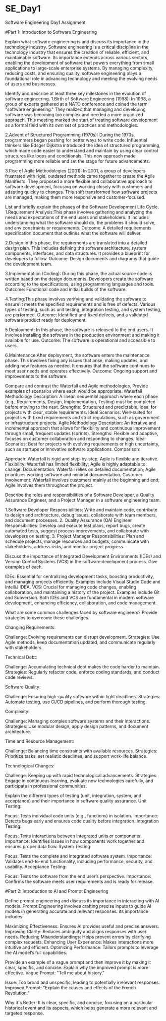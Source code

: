 # SE_Day1
Software Engineering Day1 Assignment

#Part 1: Introduction to Software Engineering

Explain what software engineering is and discuss its importance in the technology industry.
Software engineering is a critical discipline in the technology industry that ensures the creation of reliable, efficient, and maintainable software. Its importance extends across various sectors, enabling the development of software that powers everything from small applications to large-scale enterprise systems. By managing complexity, reducing costs, and ensuring quality, software engineering plays a foundational role in advancing technology and meeting the evolving needs of users and businesses.

Identify and describe at least three key milestones in the evolution of software engineering.
1.Birth of Software Engineering (1968): In 1968, a group of experts gathered at a NATO conference and coined the term "software engineering." They realized that managing and developing software was becoming too complex and needed a more organized approach. This meeting marked the start of treating software development as a formal field with its own set of practices and methodologies.

2.Advent of Structured Programming (1970s): During the 1970s, programmers began pushing for better ways to write code. Influential thinkers like Edsger Dijkstra introduced the idea of structured programming, which made code easier to understand and maintain by using clear control structures like loops and conditionals. This new approach made programming more reliable and set the stage for future advancements.

3.Rise of Agile Methodologies (2001): In 2001, a group of developers frustrated with rigid, outdated methods came together to create the Agile Manifesto. They proposed a more flexible and collaborative approach to software development, focusing on working closely with customers and adapting quickly to changes. This shift transformed how software projects are managed, making them more responsive and customer-focused.

List and briefly explain the phases of the Software Development Life Cycle.
1.Requirement Analysis:This phase involves gathering and analyzing the needs and expectations of the end users and stakeholders. It includes understanding what the software should do, the problems it should solve, and any constraints or requirements.
Outcome: A detailed requirements specification document that outlines what the software will deliver.

2.Design:In this phase, the requirements are translated into a detailed design plan. This includes defining the software architecture, system components, interfaces, and data structures. It provides a blueprint for developers to follow.
Outcome: Design documents and diagrams that guide the development team.

3.Implementation (Coding): During this phase, the actual source code is written based on the design documents. Developers create the software according to the specifications, using programming languages and tools.
Outcome: Functional code and initial builds of the software.

4.Testing:This phase involves verifying and validating the software to ensure it meets the specified requirements and is free of defects. Various types of testing, such as unit testing, integration testing, and system testing, are performed.
Outcome: Identified and fixed defects, and a validated software product ready for deployment.

5.Deployment: In this phase, the software is released to the end users. It involves installing the software in the production environment and making it available for use.
Outcome: The software is operational and accessible to users.

6.Maintenance:After deployment, the software enters the maintenance phase. This involves fixing any issues that arise, making updates, and adding new features as needed. It ensures that the software continues to meet user needs and operates effectively.
Outcome: Ongoing support and improvements to the software.

Compare and contrast the Waterfall and Agile methodologies. Provide examples of scenarios where each would be appropriate.
Waterfall Methodology
Description: A linear, sequential approach where each phase (e.g., Requirements, Design, Implementation, Testing) must be completed before moving to the next.
Strengths: Structured and predictable, ideal for projects with clear, stable requirements.
Ideal Scenarios: Well-suited for projects with fixed requirements and strict regulations, such as government or infrastructure projects.
Agile Methodology
Description: An iterative and incremental approach that allows for flexibility and continuous improvement through small, frequent updates (sprints).
Strengths: Flexible and adaptive, focuses on customer collaboration and responding to changes.
Ideal Scenarios: Best for projects with evolving requirements or high uncertainty, such as startups or innovative software applications.
Comparison:

Approach: Waterfall is rigid and step-by-step; Agile is flexible and iterative.
Flexibility: Waterfall has limited flexibility; Agile is highly adaptable to change.
Documentation: Waterfall relies on detailed documentation; Agile prioritizes working software and minimal documentation.
Customer Involvement: Waterfall involves customers mainly at the beginning and end; Agile involves them throughout the project.


Describe the roles and responsibilities of a Software Developer, a Quality Assurance Engineer, and a Project Manager in a software engineering team.

 1.Software Developer
Responsibilities: Write and maintain code, contribute to design and architecture, debug issues, collaborate with team members, and document processes.
2. Quality Assurance (QA) Engineer
Responsibilities: Develop and execute test plans, report bugs, create automated tests, suggest process improvements, and collaborate with developers on testing.
3. Project Manager
Responsibilities: Plan and schedule projects, manage resources and budgets, communicate with stakeholders, address risks, and monitor project progress.

Discuss the importance of Integrated Development Environments (IDEs) and Version Control Systems (VCS) in the software development process. Give examples of each.

IDEs: Essential for centralizing development tasks, boosting productivity, and managing projects efficiently. Examples include Visual Studio Code and IntelliJ IDEA.
VCS: Crucial for managing code changes, enabling collaboration, and maintaining a history of the project. Examples include Git and Subversion.
Both IDEs and VCS are fundamental in modern software development, enhancing efficiency, collaboration, and code management.

What are some common challenges faced by software engineers? Provide strategies to overcome these challenges.

Changing Requirements:

Challenge: Evolving requirements can disrupt development.
Strategies: Use Agile methods, keep documentation updated, and communicate regularly with stakeholders.

Technical Debt:

Challenge: Accumulating technical debt makes the code harder to maintain.
Strategies: Regularly refactor code, enforce coding standards, and conduct code reviews.

Software Quality:

Challenge: Ensuring high-quality software within tight deadlines.
Strategies: Automate testing, use CI/CD pipelines, and perform thorough testing.

Complexity:

Challenge: Managing complex software systems and their interactions.
Strategies: Use modular design, apply design patterns, and document architecture.

Time and Resource Management:

Challenge: Balancing time constraints with available resources.
Strategies: Prioritize tasks, set realistic deadlines, and support work-life balance.

Technological Changes:

Challenge: Keeping up with rapid technological advancements.
Strategies: Engage in continuous learning, evaluate new technologies carefully, and participate in professional communities.

Explain the different types of testing (unit, integration, system, and acceptance) and their importance in software quality assurance.
Unit Testing:

Focus: Tests individual code units (e.g., functions) in isolation.
Importance: Detects bugs early and ensures code quality before integration.
Integration Testing:

Focus: Tests interactions between integrated units or components.
Importance: Identifies issues in how components work together and ensures proper data flow.
System Testing:

Focus: Tests the complete and integrated software system.
Importance: Validates end-to-end functionality, including performance, security, and usability.
Acceptance Testing:

Focus: Tests the software from the end user’s perspective.
Importance: Confirms the software meets user requirements and is ready for release.

#Part 2: Introduction to AI and Prompt Engineering


Define prompt engineering and discuss its importance in interacting with AI models.
Prompt Engineering involves crafting precise inputs to guide AI models in generating accurate and relevant responses. Its importance includes:

Maximizing Effectiveness: Ensures AI provides useful and precise answers.
Improving Clarity: Reduces ambiguity and aligns responses with user needs.
Reducing Misunderstandings: Helps prevent errors by clarifying complex requests.
Enhancing User Experience: Makes interactions more intuitive and efficient.
Optimizing Performance: Tailors prompts to leverage the AI model’s full capabilities.


Provide an example of a vague prompt and then improve it by making it clear, specific, and concise. Explain why the improved prompt is more effective.
Vague Prompt: "Tell me about history."

Issue: Too broad and unspecific, leading to potentially irrelevant responses.
Improved Prompt: "Explain the causes and effects of the French Revolution."

Why It's Better: It is clear, specific, and concise, focusing on a particular historical event and its aspects, which helps generate a more relevant and targeted response.
